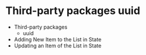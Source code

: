 # Third-party packages uuid

- Third-party packages
  - uuid
- Adding New Item to the List in State
- Updating an Item of the List in State
